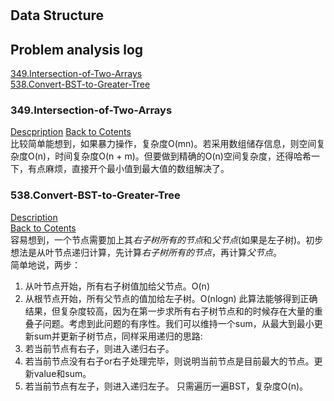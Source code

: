 #  
## Data Structure  
## Problem analysis log  
<a id="contents"/>  
  
[349.Intersection-of-Two-Arrays](#p349)  
[538.Convert-BST-to-Greater-Tree](#p538)  
  
### 349.Intersection-of-Two-Arrays  
[Descpription](https://leetcode.com/problems/intersection-of-two-arrays/description/)<a id= "p349"/>
[Back to Cotents](#contents)  
比较简单能想到，如果暴力操作，复杂度O(mn)。若采用数组储存信息，则空间复杂度O(n)，时间复杂度O(n + m)。但要做到精确的O(n)空间复杂度，还得哈希一下，有点麻烦，直接开个最小值到最大值的数组解决了。  


### 538.Convert-BST-to-Greater-Tree  
[Description](https://leetcode.com/problems/convert-bst-to-greater-tree/description/)<a id="p538"/>  
[Back to Cotents](#contents)  
容易想到，一个节点需要加上其*右子树所有的节点*和*父节点*(如果是左子树)。初步想法是从叶节点递归计算，先计算*右子树所有的节点*，再计算*父节点*。  
简单地说，两步：
1. 从叶节点开始，所有右子树值加给父节点。O(n)
2. 从根节点开始，所有父节点的值加给左子树。O(nlogn)
此算法能够得到正确结果，但复杂度较高，因为在第一步求所有右子树节点和的时候存在大量的重叠子问题。考虑到此问题的有序性。我们可以维持一个sum，从最大到最小更新sum并更新子树节点，同样采用递归的思路:  
1. 若当前节点有右子，则进入递归右子。
2. 若当前节点没有右子or右子处理完毕，则说明当前节点是目前最大的节点。更新value和sum。
3. 若当前节点有左子，则进入递归左子。
只需遍历一遍BST，复杂度O(n)。


